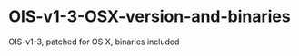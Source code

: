 OIS-v1-3-OSX-version-and-binaries
=================================

OIS-v1-3, patched for OS X, binaries included
